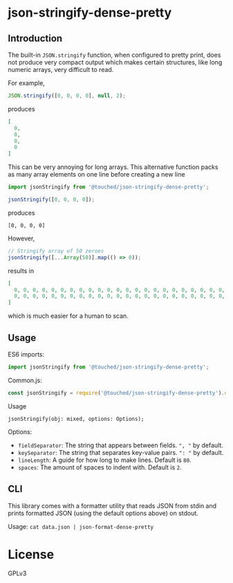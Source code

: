 # json-stringify-dense-pretty

## Introduction

The built-in `JSON.stringify` function, when configured to pretty print, does not produce very compact output which makes certain structures, like long numeric arrays, very difficult to read.

For example,

```javascript
JSON.stringify([0, 0, 0, 0], null, 2);
```

produces

```json
[
  0,
  0,
  0,
  0
]
```

This can be very annoying for long arrays. This alternative function packs as many array elements on one line before creating a new line

```javascript
import jsonStringify from '@touched/json-stringify-dense-pretty';

jsonStringify([0, 0, 0, 0]);
```

produces

```
[0, 0, 0, 0]
```

However,

```javascript
// Stringify array of 50 zeroes
jsonStringify([...Array(50)].map(() => 0));
```

results in

```json
[
  0, 0, 0, 0, 0, 0, 0, 0, 0, 0, 0, 0, 0, 0, 0, 0, 0, 0, 0, 0, 0, 0, 0, 0, 0, 0,
  0, 0, 0, 0, 0, 0, 0, 0, 0, 0, 0, 0, 0, 0, 0, 0, 0, 0, 0, 0, 0, 0, 0, 0
]
```

which is much easier for a human to scan.

## Usage

ES6 imports:

```javascript
import jsonStringify from '@touched/json-stringify-dense-pretty';
```

Common.js:
```javascript
const jsonStringify = require('@touched/json-stringify-dense-pretty').default;
```

Usage
```
jsonStringify(obj: mixed, options: Options);
```

Options:

- `fieldSeparator`: The string that appears between fields. `", "` by default.
- `keySeparator`: The string that separates key-value pairs. `": "` by default.
- `lineLength`: A guide for how long to make lines. Default is `80`.
- `spaces`: The amount of spaces to indent with. Default is `2`.

## CLI

This library comes with a formatter utility that reads JSON from stdin and prints formatted JSON (using the default options above) on stdout.

Usage: `cat data.json | json-format-dense-pretty`

# License

GPLv3
